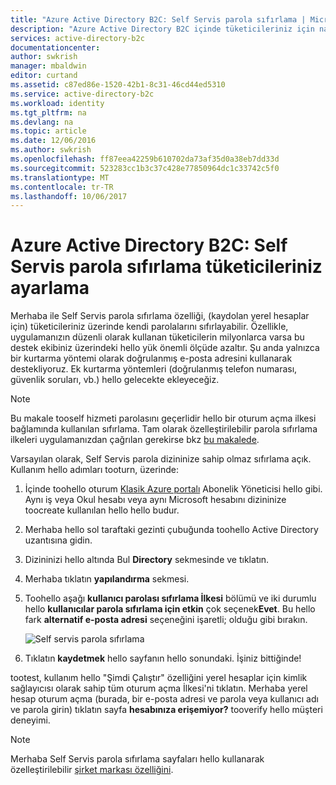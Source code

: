 ```yaml
---
title: "Azure Active Directory B2C: Self Servis parola sıfırlama | Microsoft Docs"
description: "Azure Active Directory B2C içinde tüketicileriniz için nasıl tooset Self Servis parola sıfırlama gösteren bir konu"
services: active-directory-b2c
documentationcenter: 
author: swkrish
manager: mbaldwin
editor: curtand
ms.assetid: c87ed86e-1520-42b1-8c31-46cd44ed5310
ms.service: active-directory-b2c
ms.workload: identity
ms.tgt_pltfrm: na
ms.devlang: na
ms.topic: article
ms.date: 12/06/2016
ms.author: swkrish
ms.openlocfilehash: ff87eea42259b610702da73af35d0a38eb7dd33d
ms.sourcegitcommit: 523283cc1b3c37c428e77850964dc1c33742c5f0
ms.translationtype: MT
ms.contentlocale: tr-TR
ms.lasthandoff: 10/06/2017
---
```

# <a name="azure-active-directory-b2c-set-up-self-service-password-reset-for-your-consumers"></a>Azure Active Directory B2C: Self Servis parola sıfırlama tüketicileriniz ayarlama
Merhaba ile Self Servis parola sıfırlama özelliği, (kaydolan yerel hesaplar için) tüketicileriniz üzerinde kendi parolalarını sıfırlayabilir. Özellikle, uygulamanızın düzenli olarak kullanan tüketicilerin milyonlarca varsa bu destek ekibiniz üzerindeki hello yük önemli ölçüde azaltır. Şu anda yalnızca bir kurtarma yöntemi olarak doğrulanmış e-posta adresini kullanarak destekliyoruz. Ek kurtarma yöntemleri (doğrulanmış telefon numarası, güvenlik soruları, vb.) hello gelecekte ekleyeceğiz.

> [!NOTE]
> Bu makale tooself hizmeti parolasını geçerlidir hello bir oturum açma ilkesi bağlamında kullanılan sıfırlama. Tam olarak özelleştirilebilir parola sıfırlama ilkeleri uygulamanızdan çağrılan gerekirse bkz [bu makalede](active-directory-b2c-reference-policies.md#create-a-password-reset-policy).
> 
> 

Varsayılan olarak, Self Servis parola dizininize sahip olmaz sıfırlama açık. Kullanım hello adımları tooturn, üzerinde:

1. İçinde toohello oturum [Klasik Azure portalı](https://manage.windowsazure.com/) Abonelik Yöneticisi hello gibi. Aynı iş veya Okul hesabı veya aynı Microsoft hesabını dizininize toocreate kullanılan hello hello budur.
2. Merhaba hello sol taraftaki gezinti çubuğunda toohello Active Directory uzantısına gidin.
3. Dizininizi hello altında Bul **Directory** sekmesinde ve tıklatın.
4. Merhaba tıklatın **yapılandırma** sekmesi.
5. Toohello aşağı **kullanıcı parolası sıfırlama İlkesi** bölümü ve iki durumlu hello **kullanıcılar parola sıfırlama için etkin** çok seçenek**Evet**. Bu hello fark **alternatif e-posta adresi** seçeneğini işaretli; olduğu gibi bırakın.
   
    ![Self servis parola sıfırlama](./media/active-directory-b2c-reference-sspr/sspr.png)
6. Tıklatın **kaydetmek** hello sayfanın hello sonundaki. İşiniz bittiğinde!

tootest, kullanım hello "Şimdi Çalıştır" özelliğini yerel hesaplar için kimlik sağlayıcısı olarak sahip tüm oturum açma İlkesi'ni tıklatın. Merhaba yerel hesap oturum açma (burada, bir e-posta adresi ve parola veya kullanıcı adı ve parola girin) tıklatın sayfa **hesabınıza erişemiyor?** tooverify hello müşteri deneyimi.

> [!NOTE]
> Merhaba Self Servis parola sıfırlama sayfaları hello kullanarak özelleştirilebilir [şirket markası özelliğini](../active-directory/active-directory-add-company-branding.md).
> 
> 

